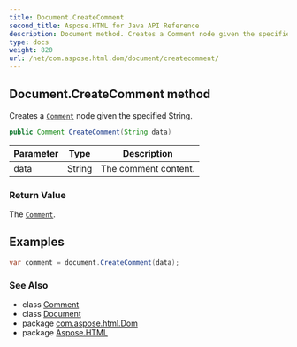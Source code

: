 ```yaml
---
title: Document.CreateComment
second_title: Aspose.HTML for Java API Reference
description: Document method. Creates a Comment node given the specified String
type: docs
weight: 820
url: /net/com.aspose.html.dom/document/createcomment/
---
```

## Document.CreateComment method

Creates a [`Comment`](../../comment/) node given the specified String.

```java
public Comment CreateComment(String data)
```

| Parameter | Type | Description |
| --- | --- | --- |
| data | String | The comment content. |

### Return Value

The [`Comment`](../../comment/).

## Examples

```java
var comment = document.CreateComment(data);
```

### See Also

* class [Comment](../../comment/)
* class [Document](../)
* package [com.aspose.html.Dom](../../document/)
* package [Aspose.HTML](../../../)
